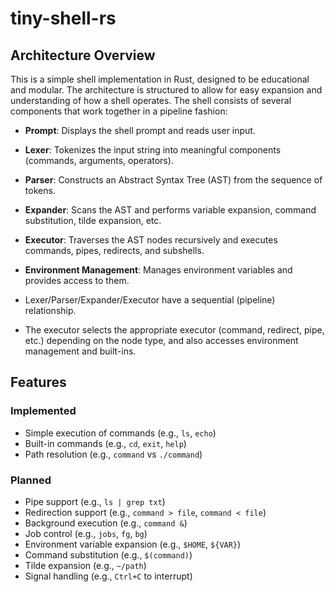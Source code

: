 # tiny-shell-rs

## Architecture Overview

This is a simple shell implementation in Rust, designed to be educational and modular. The architecture is structured to allow for easy expansion and understanding of how a shell operates.
The shell consists of several components that work together in a pipeline fashion:

- **Prompt**: Displays the shell prompt and reads user input.
- **Lexer**: Tokenizes the input string into meaningful components (commands, arguments, operators).
- **Parser**: Constructs an Abstract Syntax Tree (AST) from the sequence of tokens.
- **Expander**: Scans the AST and performs variable expansion, command substitution, tilde expansion, etc.
- **Executor**: Traverses the AST nodes recursively and executes commands, pipes, redirects, and subshells.
- **Environment Management**: Manages environment variables and provides access to them.

- Lexer/Parser/Expander/Executor have a sequential (pipeline) relationship.
- The executor selects the appropriate executor (command, redirect, pipe, etc.) depending on the node type, and also accesses environment management and built-ins.

## Features

### Implemented

- Simple execution of commands (e.g., `ls`, `echo`)
- Built-in commands (e.g., `cd`, `exit`, `help`)
- Path resolution (e.g., `command` vs `./command`)

### Planned

- Pipe support (e.g., `ls | grep txt`)
- Redirection support (e.g., `command > file`, `command < file`)
- Background execution (e.g., `command &`)
- Job control (e.g., `jobs`, `fg`, `bg`)
- Environment variable expansion (e.g., `$HOME`, `${VAR}`)
- Command substitution (e.g., `$(command)`)
- Tilde expansion (e.g., `~/path`)
- Signal handling (e.g., `Ctrl+C` to interrupt)

